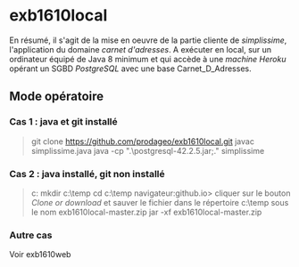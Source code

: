# exb1610local
En résumé, il s'agit de la mise en oeuvre de la partie cliente de _simplissime_, l'application du domaine _carnet d'adresses_.
A exécuter en local, sur un ordinateur équipé de Java 8 minimum et qui accède à une _machine Heroku_ opérant un SGBD _PostgreSQL_ avec une base Carnet_D_Adresses.

## Mode opératoire

### Cas 1 : java et git installé
> git clone https://github.com/prodageo/exb1610local.git
> javac simplissime.java
> java -cp ".\postgresql-42.2.5.jar;." simplissime

### Cas 2 : java installé, git non installé
> c:
> mkdir c:\temp
> cd c:\temp
navigateur:github.io>  cliquer sur le bouton _Clone or download_ et sauver le fichier dans le répertoire c:\temp sous le nom exb1610local-master.zip
> jar -xf exb1610local-master.zip

### Autre cas
Voir exb1610web
